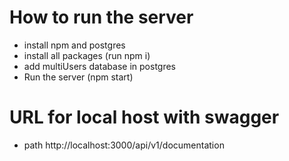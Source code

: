 # How to run the server
- install npm and postgres
- install all packages (run npm i)
- add multiUsers database in postgres
- Run the server (npm start)
# URL for local host with swagger
- path http://localhost:3000/api/v1/documentation
